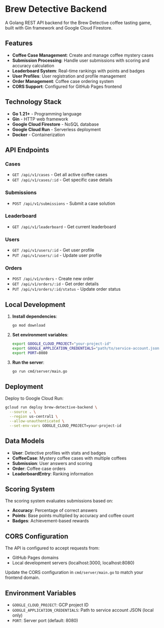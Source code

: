 # Brew Detective Backend

A Golang REST API backend for the Brew Detective coffee tasting game, built with Gin framework and Google Cloud Firestore.

## Features

- **Coffee Case Management**: Create and manage coffee mystery cases
- **Submission Processing**: Handle user submissions with scoring and accuracy calculation
- **Leaderboard System**: Real-time rankings with points and badges
- **User Profiles**: User registration and profile management
- **Order Management**: Coffee case ordering system
- **CORS Support**: Configured for GitHub Pages frontend

## Technology Stack

- **Go 1.21+** - Programming language
- **Gin** - HTTP web framework
- **Google Cloud Firestore** - NoSQL database
- **Google Cloud Run** - Serverless deployment
- **Docker** - Containerization

## API Endpoints

### Cases
- `GET /api/v1/cases` - Get all active coffee cases
- `GET /api/v1/cases/:id` - Get specific case details

### Submissions
- `POST /api/v1/submissions` - Submit a case solution

### Leaderboard
- `GET /api/v1/leaderboard` - Get current leaderboard

### Users
- `GET /api/v1/users/:id` - Get user profile
- `PUT /api/v1/users/:id` - Update user profile

### Orders
- `POST /api/v1/orders` - Create new order
- `GET /api/v1/orders/:id` - Get order details
- `PUT /api/v1/orders/:id/status` - Update order status

## Local Development

1. **Install dependencies**:
   ```bash
   go mod download
   ```

2. **Set environment variables**:
   ```bash
   export GOOGLE_CLOUD_PROJECT="your-project-id"
   export GOOGLE_APPLICATION_CREDENTIALS="path/to/service-account.json"
   export PORT=8080
   ```

3. **Run the server**:
   ```bash
   go run cmd/server/main.go
   ```

## Deployment

Deploy to Google Cloud Run:

```bash
gcloud run deploy brew-detective-backend \
  --source . \
  --region us-central1 \
  --allow-unauthenticated \
  --set-env-vars GOOGLE_CLOUD_PROJECT=your-project-id
```

## Data Models

- **User**: Detective profiles with stats and badges
- **CoffeeCase**: Mystery coffee cases with multiple coffees
- **Submission**: User answers and scoring
- **Order**: Coffee case orders
- **LeaderboardEntry**: Ranking information

## Scoring System

The scoring system evaluates submissions based on:
- **Accuracy**: Percentage of correct answers
- **Points**: Base points multiplied by accuracy and coffee count
- **Badges**: Achievement-based rewards

## CORS Configuration

The API is configured to accept requests from:
- GitHub Pages domains
- Local development servers (localhost:3000, localhost:8080)

Update the CORS configuration in `cmd/server/main.go` to match your frontend domain.

## Environment Variables

- `GOOGLE_CLOUD_PROJECT`: GCP project ID
- `GOOGLE_APPLICATION_CREDENTIALS`: Path to service account JSON (local only)
- `PORT`: Server port (default: 8080)